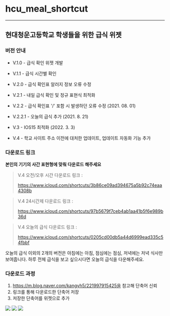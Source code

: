 # hcu_meal_shortcut
---
## **현대청운고등학교** 학생들을 위한 급식 위젯

### 버전 안내 
- V.1.0 - 급식 확인 위젯 개발

- V.1.1 - 급식 시간별 확인

- V.2.0 - 급식 확인표 알러지 정보 오류 수정
- V.2.1 - 내일 급식 확인 및 정규 표현식 최적화
- V.2.2 - 급식 확인표 '/' 포함 시 발생하던 오류 수정 (2021. 08. 01)
- V.2.2.1 - 오늘의 급식 추가 (2021. 8. 21)

- V.3 - IOS15 최적화 (2022. 3. 3)
- V.4 - 학교 사이트 주소 이전에 대처한 업데이트, 업데이트 자동화 기능 추가
  

### 다운로드 링크
**본인의 기기의 사간 표현형에 맞춰 다운로드 해주세요**

> V.4 오전/오후 시간 다운로드 링크 : 
> 
> https://www.icloud.com/shortcuts/3b86ce09ad394675a5b92c74eaa4308b

> V.4 24시간제 다운로드 링크 : 
> 
> https://www.icloud.com/shortcuts/97b5679f7ceb4ab1aa41b5f6e989b36d

> V.4 오늘의 급식 다운로드 링크 : 
> 
> https://www.icloud.com/shortcuts/0205cd00db5a44d6999ead335c54fbbf

오늘의 급식 이외의 2개의 버전은 아침에는 아침, 점심에는 점심, 저녁에는 저녁 식사만 보여줍니다. 하루 전체 급식을 보고 싶으시다면 오늘의 급식을 다운해주세요.

### 다운로드 과정
1. https://m.blog.naver.com/kangyh5/221997915425을 참고해 단축어 신뢰
2. 링크를 통해 다운로드한 단축어 저장
3. 저장한 단축어를 위젯으로 추가

<img src= "https://img1.daumcdn.net/thumb/R1280x0/?scode=mtistory2&fname=https%3A%2F%2Fblog.kakaocdn.net%2Fdn%2Fb7hs5D%2FbtrbmyUy09r%2F6GeZY59nTRUC6BU3gnguc0%2Fimg.jpg">
<img src = "https://img1.daumcdn.net/thumb/R1280x0/?scode=mtistory2&fname=https%3A%2F%2Fblog.kakaocdn.net%2Fdn%2F5oLpl%2FbtrbrVA82ss%2FvoqcnIql8RAJBfhi4jnvr0%2Fimg.jpg">
<img src = "https://img1.daumcdn.net/thumb/R1280x0/?scode=mtistory2&fname=https%3A%2F%2Fblog.kakaocdn.net%2Fdn%2FPzqNv%2FbtrbuIgPNSl%2FOU7gs4PQtjF1reRI5LsCSk%2Fimg.jpg">